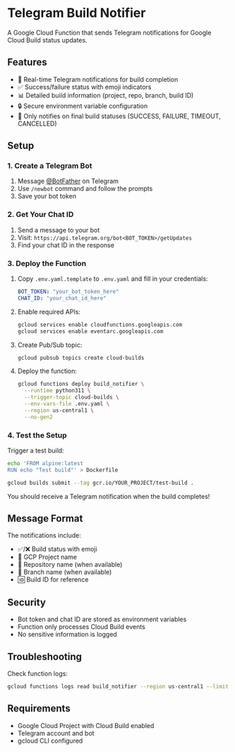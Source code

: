 # Telegram Build Notifier

A Google Cloud Function that sends Telegram notifications for Google Cloud Build status updates.

## Features

- 📱 Real-time Telegram notifications for build completion
- ✅ Success/failure status with emoji indicators
- 📊 Detailed build information (project, repo, branch, build ID)
- 🔒 Secure environment variable configuration
- 🎯 Only notifies on final build statuses (SUCCESS, FAILURE, TIMEOUT, CANCELLED)

## Setup

### 1. Create a Telegram Bot

1. Message [@BotFather](https://t.me/BotFather) on Telegram
2. Use `/newbot` command and follow the prompts
3. Save your bot token

### 2. Get Your Chat ID

1. Send a message to your bot
2. Visit: `https://api.telegram.org/bot<BOT_TOKEN>/getUpdates`
3. Find your chat ID in the response

### 3. Deploy the Function

1. Copy `.env.yaml.template` to `.env.yaml` and fill in your credentials:
   ```yaml
   BOT_TOKEN: "your_bot_token_here"
   CHAT_ID: "your_chat_id_here"
   ```

2. Enable required APIs:
   ```bash
   gcloud services enable cloudfunctions.googleapis.com
   gcloud services enable eventarc.googleapis.com
   ```

3. Create Pub/Sub topic:
   ```bash
   gcloud pubsub topics create cloud-builds
   ```

4. Deploy the function:
   ```bash
   gcloud functions deploy build_notifier \
     --runtime python311 \
     --trigger-topic cloud-builds \
     --env-vars-file .env.yaml \
     --region us-central1 \
     --no-gen2
   ```

### 4. Test the Setup

Trigger a test build:
```bash
echo 'FROM alpine:latest
RUN echo "Test build"' > Dockerfile

gcloud builds submit --tag gcr.io/YOUR_PROJECT/test-build .
```

You should receive a Telegram notification when the build completes!

## Message Format

The notifications include:
- ✅/❌ Build status with emoji
- 📁 GCP Project name
- 🔗 Repository name (when available)
- 🌿 Branch name (when available)
- 🆔 Build ID for reference

## Security

- Bot token and chat ID are stored as environment variables
- Function only processes Cloud Build events
- No sensitive information is logged

## Troubleshooting

Check function logs:
```bash
gcloud functions logs read build_notifier --region us-central1 --limit 10
```

## Requirements

- Google Cloud Project with Cloud Build enabled
- Telegram account and bot
- gcloud CLI configured